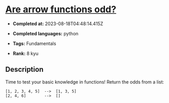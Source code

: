 # [Are arrow functions odd?](https://www.codewars.com/kata/559f80b87fa8512e3e0000f5)

- **Completed at:** 2023-08-18T04:48:14.415Z

- **Completed languages:** python

- **Tags:** Fundamentals

- **Rank:** 8 kyu

## Description

Time to test your basic knowledge in functions! 
Return the odds from a list:

```
[1, 2, 3, 4, 5]  -->  [1, 3, 5]
[2, 4, 6]        -->  []
```